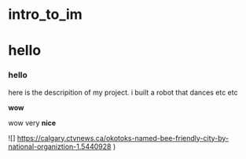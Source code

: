# intro_to_im
# hello
### hello
here is the descripition of my project. i built a robot that dances
etc
etc

**wow**

wow very **nice**

![] https://calgary.ctvnews.ca/okotoks-named-bee-friendly-city-by-national-organiztion-1.5440928 )
